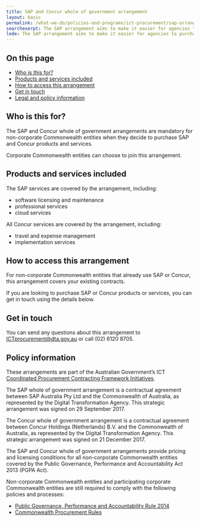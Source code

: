 ```yaml
---
title: SAP and Concur whole of government arrangement
layout: basic
permalink: /what-we-do/policies-and-programs/ict-procurement/sap-arrangement/
searchexerpt: The SAP arrangement aims to make it easier for agencies to purchase SAP products and services.
lede: The SAP arrangement aims to make it easier for agencies to purchase SAP products and services.
---
```



<nav class="index-links">
  <h2>On this page</h2>
  <ul>
    <li>
      <a href="#who-is-this-for">
        Who is this for?
      </a>
    </li>
    <li>
      <a href="#products-and-services-included">
        Products and services included
      </a>
    </li>
    <li>
      <a href="#how-to-access-this-arrangement">
        How to access this arrangement
      </a>
    </li>
    <li>
      <a href="#get-in-touch">
        Get in touch
      </a>
    </li>
    <li>
      <a href="#policy-information">
        Legal and policy information
      </a>
    </li>
  </ul>
</nav>

## Who is this for?

The SAP and Concur whole of government arrangements are mandatory for non-corporate Commonwealth entities when they decide to purchase SAP and Concur products and services.

Corporate Commonwealth entities can choose to join this arrangement.

## Products and services included

The SAP services are covered by the arrangement, including:

- software licensing and maintenance
- professional services
- cloud services

All Concur services are covered by the arrangement, including:

- travel and expense management
- implementation services

## How to access this arrangement

For non-corporate Commonwealth entities that already use SAP or Concur, this arrangement covers your existing contracts.

If you are looking to purchase SAP or Concur products or services, you can get in touch using the details below.

## Get in touch

You can send any questions about this arrangement to [ICTprocurement@dta.gov.au](mailto:ICTprocurement@dta.gov.au) or call (02) 6120 8705.

## Policy information

These arrangements are part of the Australian Government’s ICT [Coordinated Procurement Contracting Framework Initiatives](http://www.finance.gov.au/procurement/wog-procurement/).

The SAP whole of government arrangement is a contractual agreement between SAP Australia Pty Ltd and the Commonwealth of Australia, as represented by the Digital Transformation Agency. This strategic arrangement was signed on 29 September 2017.

The Concur whole of government arrangement is a contractual agreement between Concur Holdings (Netherlands) B.V. and the Commonwealth of Australia, as represented by the Digital Transformation Agency. This strategic arrangement was signed on 21 December 2017.

The SAP and Concur whole of government arrangements provide pricing and licensing conditions for all non-corporate Commonwealth entities covered by the Public Governance, Performance and Accountability Act 2013 (PGPA Act).

Non-corporate Commonwealth entities and participating corporate Commonwealth entities are still required to comply with the following policies and processes:

- [Public Governance, Performance and Accountability Rule 2014](http://finance.gov.au/resource-management/pgpa-rule/)
- [Commonwealth Procurement Rules](https://www.finance.gov.au/procurement/procurement-policy-and-guidance/commonwealth-procurement-rules/)
